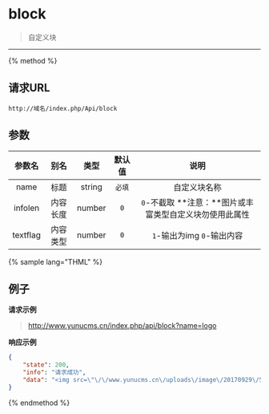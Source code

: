 # block

> 自定义块

---

{% method %}

## 请求URL

    http://域名/index.php/Api/block

## 参数

|参数名|别名|类型|默认值|说明|
|:----:|:--:|:--:|:----:|:--:|
|name|标题|string|`必填`|自定义块名称|
|infolen|内容长度|number|`0`|`0`-不截取 **注意：**图片或丰富类型自定义块勿使用此属性|
|textflag|内容类型|number|`0`|`1`-输出为img `0`-输出内容|

{% sample lang="THML" %}

## 例子

**请求示例**

> http://www.yunucms.cn/index.php/api/block?name=logo

**响应示例**

```json
{
    "state": 200,
    "info": "请求成功",
    "data": "<img src=\"\/\/www.yunucms.cn\/uploads\/image\/20170929\/583f583fa9414bed1f230809411004dd.png\" \/>"
}
```

{% endmethod %}
